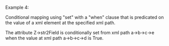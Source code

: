 Example 4:

Conditional mapping using "set" with a "when" clause that is predicated on the value of a xml element at the specified xml path.

The attribute Z->str2Field is conditionally set from xml path a->b->c->e when the value at xml path a->b->c->d is True.
